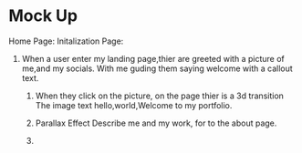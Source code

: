 # Mock Up


Home Page:
Initalization Page: 

1) When a user enter my landing page,thier are greeted with a picture of me,and my socials. With me guding them saying welcome with a callout text.
   
   1) When they click on the picture, on the page thier is a 3d transition
      The image text hello,world,Welcome to my portfolio.
   
   2) Parallax Effect
      Describe me and my work,
      for to the about page.
   
   3) 

